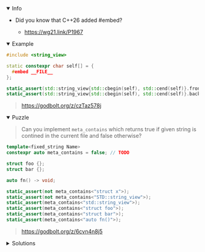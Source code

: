 <details open><summary>Info</summary><p>

* Did you know that C++26 added #embed?

  * https://wg21.link/P1967

</p></details><details open><summary>Example</summary><p>

```cpp
#include <string_view>

static constexpr char self[] = { 
  #embed __FILE__ 
};

static_assert(std::string_view{std::cbegin(self), std::cend(self)}.front() == '#');
static_assert(std::string_view{std::cbegin(self), std::cend(self)}.back()  == ';');
```

> https://godbolt.org/z/czTaz578j

</p></details><details open><summary>Puzzle</summary><p>

> Can you implement `meta_contains` which returns true if given string is contined in the current file and false otherwise? 

```cpp
template<fixed_string Name>
constexpr auto meta_contains = false; // TODO

struct foo {};
struct bar {};

auto fn() -> void;

static_assert(not meta_contains<"struct x">);
static_assert(not meta_contains<"STD::string_view">);
static_assert(meta_contains<"std::string_view">);
static_assert(meta_contains<"struct foo">);
static_assert(meta_contains<"struct bar">);
static_assert(meta_contains<"auto fn()">);
```

> https://godbolt.org/z/6cvn4n8j5

</p></details><details><summary>Solutions</summary><p>

```cpp
#include <string_view>
#include <algorithm>
template<unsigned N>
struct FixedString {
    char buf[N + 1]{};
    constexpr FixedString(char const* s) {
        for (unsigned i = 0; i != N; ++i) buf[i] = s[i];
    }
    constexpr char const* data() const { return buf; }
    constexpr auto size() const { return N; }
};
template<unsigned N> FixedString(char const (&)[N]) -> FixedString<N - 1>;

using cstringtype = char const [];

constexpr static cstringtype metadata  {
    #embed __FILE__
};

std::string_view meta {metadata};

struct foo {};
struct bar {};

auto fn() -> void;

template<FixedString Name>
constexpr auto meta_contains = std::search(
    metadata, metadata + std::size(metadata),
    Name.data(), Name.data() + Name.size()
) <= std::find(metadata, metadata + std::size(metadata), '/'); //an ENDTAG before static asserts

//

```
> https://godbolt.org/z/xfWh649E6                       
